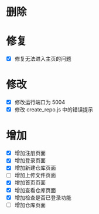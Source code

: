 # 删除

# 修复

- [X] 修复无法进入主页的问题

# 修改

- [X] 修改运行端口为 5004
- [X] 修改 create_repo.js 中的错误提示

# 增加

- [X] 增加注册页面
- [X] 增加登录页面
- [X] 增加新建仓库页面
- [ ] 增加上传文件页面
- [X] 增加首页页面
- [X] 增加查看仓库页面
- [X] 增加检查是否已登录功能
- [ ] 增加仓库页面